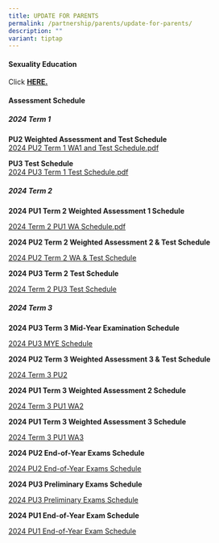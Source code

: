 ```yaml
---
title: UPDATE FOR PARENTS
permalink: /partnership/parents/update-for-parents/
description: ""
variant: tiptap
---
```

<h4><strong>Sexuality Education</strong></h4>
<p>Click&nbsp;<strong><a href="/mi-experience/key-programmes/character-and-citizenship-education/sexuality-education" rel="noopener" target="_blank">HERE.</a></strong>
</p>
<h4><strong>Assessment Schedule</strong></h4>
<h5><strong>2024 Term 1</strong></h5>
<p><strong>PU2 Weighted Assessment and Test Schedule <br></strong><a href="/files/PU2_2024_Term_1_WA1_Test_Schedule_final.pdf" rel="noopener noreferrer nofollow" target="_blank">2024 PU2 Term 1 WA1 and Test Schedule.pdf</a>
</p>
<p><strong>PU3 Test Schedule <br></strong><a href="/files/PU3_2024_Term_1_Test_Schedule_final.pdf" rel="noopener noreferrer nofollow" target="_blank">2024 PU3 Term 1 Test Schedule.pdf</a>
</p>
<p></p>
<h5><strong>2024 Term 2</strong></h5>
<p><strong>2024 PU1 Term 2 Weighted Assessment 1 Schedule</strong>
</p>
<p><a href="/files/2024_Term_2_PU1_WA_Schedule.pdf" rel="noopener noreferrer nofollow" target="_blank">2024 Term 2 PU1 WA Schedule.pdf</a>
</p>
<p><strong>2024 PU2 Term 2 Weighted Assessment 2 &amp; Test Schedule</strong>
</p>
<p><a href="/files/2024_PU2_Term_2_WA___Test_Schedule.pdf" rel="noopener noreferrer nofollow" target="_blank">2024 PU2 Term 2 WA &amp; Test Schedule</a>
</p>
<p><strong>2024 PU3 Term 2 Test Schedule</strong>
</p>
<p><a href="/files/2024_Term_2_PU3_Test_Schedule.pdf" rel="noopener noreferrer nofollow" target="_blank">2024 Term 2 PU3 Test Schedule</a>
</p>
<p></p>
<h5><strong>2024 Term 3</strong></h5>
<p><strong>2024 PU3 Term 3 Mid-Year Examination Schedule</strong>
</p>
<p><a href="/files/PU3_MYE_2024_For_school_website.pdf" rel="noopener noreferrer nofollow" target="_blank">2024 PU3 MYE Schedule</a>
</p>
<p></p>
<p><strong>2024 PU2 Term 3 Weighted Assessment 3 &amp; Test Schedule</strong>
</p>
<p><a href="/files/2024_Term_3_PU2_WA3_and_Test_Schedule.pdf" rel="noopener noreferrer nofollow" target="_blank">2024 Term 3 PU2</a>
</p>
<p></p>
<p><strong>2024 PU1 Term 3 Weighted Assessment 2 Schedule</strong>
</p>
<p><a href="/files/2024_Term_3_PU1_WA2_Schedule.pdf" rel="noopener noreferrer nofollow" target="_blank">2024 Term 3 PU1 WA2</a>
</p>
<p></p>
<p><strong>2024 PU1 Term 3 Weighted Assessment 3 Schedule</strong>
</p>
<p><a href="/files/2024_Term_3_PU1_WA3_Schedule.pdf" rel="noopener noreferrer nofollow" target="_blank">2024 Term 3 PU1 WA3</a>
</p>
<p></p>
<p><strong>2024 PU2 End-of-Year Exams Schedule</strong>
</p>
<p><a href="/files/2024_PU2_EOY_Exam_Schedule.pdf" rel="noopener noreferrer nofollow" target="_blank">2024 PU2 End-of-Year Exams Schedule</a>
</p>
<p></p>
<p><strong>2024 PU3 Preliminary Exams Schedule</strong>
</p>
<p><a href="/files/2024_PU3_Prelims_Exam_Schedule.pdf" rel="noopener noreferrer nofollow" target="_blank">2024 PU3 Preliminary Exams Schedule</a>
</p>
<p></p>
<p><strong>2024 PU1 End-of-Year Exam Schedule</strong>
</p>
<p><a href="/files/2024_PU1_EOY_Exam_Schedule.pdf" rel="noopener nofollow" target="_blank">2024 PU1 End-of-Year Exam Schedule</a>
</p>
<p></p>